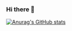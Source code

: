 ### Hi there 👋

[![Anurag's GitHub stats](https://github-readme-stats.vercel.app/api?username=remilefort&count_private=true&show_icons=true&theme=radical&hide=stars,issues)](https://github.com/anuraghazra/github-readme-stats)


<!--
**remilefort/remilefort** is a ✨ _special_ ✨ repository because its `README.md` (this file) appears on your GitHub profile.

Here are some ideas to get you started:

- 🔭 I’m currently working on ...
- 🌱 I’m currently learning ...
- 👯 I’m looking to collaborate on ...
- 🤔 I’m looking for help with ...
- 💬 Ask me about ...
- 📫 How to reach me: ...
- 😄 Pronouns: ...
- ⚡ Fun fact: ...
-->
